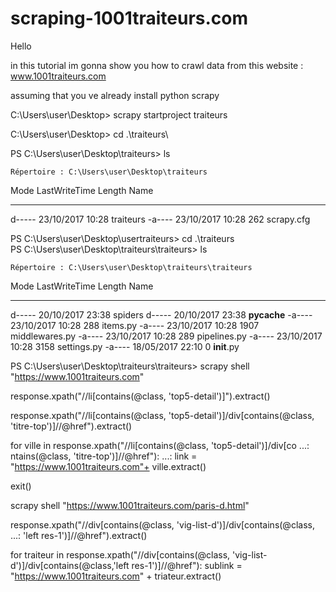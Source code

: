 # scraping-1001traiteurs.com

Hello 

in this tutorial im gonna show you how to crawl data from this website : www.1001traiteurs.com

assuming that you ve already install  python  scrapy 

C:\Users\user\Desktop> scrapy startproject traiteurs

C:\Users\user\Desktop> cd .\traiteurs\

PS C:\Users\user\Desktop\traiteurs> ls


    Répertoire : C:\Users\user\Desktop\traiteurs


Mode                LastWriteTime         Length Name
----                -------------         ------ ----
d-----       23/10/2017     10:28                traiteurs
-a----       23/10/2017     10:28            262 scrapy.cfg


PS C:\Users\user\Desktop\usertraiteurs> cd .\traiteurs\
PS C:\Users\user\Desktop\traiteurs\traiteurs> ls


    Répertoire : C:\Users\user\Desktop\traiteurs\traiteurs

Mode                LastWriteTime         Length Name
----                -------------         ------ ----
d-----       20/10/2017     23:38                spiders
d-----       20/10/2017     23:38                __pycache__
-a----       23/10/2017     10:28            288 items.py
-a----       23/10/2017     10:28           1907 middlewares.py
-a----       23/10/2017     10:28            289 pipelines.py
-a----       23/10/2017     10:28           3158 settings.py
-a----       18/05/2017     22:10              0 __init__.py



PS C:\Users\user\Desktop\traiteurs\traiteurs> scrapy shell "https://www.1001traiteurs.com"


response.xpath("//li[contains(@class, 'top5-detail')]").extract()

response.xpath("//li[contains(@class, 'top5-detail')]/div[contains(@class, 'titre-top')]//@href").extract()

for ville in response.xpath("//li[contains(@class, 'top5-detail')]/div[co
    ...: ntains(@class, 'titre-top')]//@href"):
    ...:     link = "https://www.1001traiteurs.com"+ ville.extract()



exit()


scrapy shell "https://www.1001traiteurs.com/paris-d.html"

response.xpath("//div[contains(@class, 'vig-list-d')]/div[contains(@class,
   ...:  'left res-1')]//@href").extract()



for traiteur in response.xpath("//div[contains(@class, 'vig-list-d')]/div[contains(@class,'left res-1')]//@href"):
	sublink = "https://www.1001traiteurs.com" + triateur.extract()







